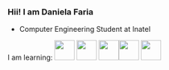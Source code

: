 ### Hii! I am Daniela Faria

-  Computer Engineering Student at Inatel

I am learning:
<img src="https://cdn.jsdelivr.net/gh/devicons/devicon/icons/github/github-original.svg" width="40" height="40"/> <img src="https://cdn.jsdelivr.net/gh/devicons/devicon/icons/java/java-plain.svg" width="40" height="40"/> <img src="https://cdn.jsdelivr.net/gh/devicons/devicon/icons/javascript/javascript-original.svg" width="40" height="40"/><img src="https://cdn.jsdelivr.net/gh/devicons/devicon/icons/cplusplus/cplusplus-plain.svg" width="40" height="40"/> <img src="https://cdn.jsdelivr.net/gh/devicons/devicon/icons/mysql/mysql-plain-wordmark.svg"  width="40" height="40"/>


